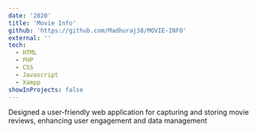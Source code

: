```yaml
---
date: '2020'
title: 'Movie Info'
github: 'https://github.com/Madhuraj38/MOVIE-INFO'
external: ''
tech:
  - HTML
  - PHP
  - CSS
  - Javascript
  - Xampp
showInProjects: false
---
```


Designed a user-friendly web application for capturing and storing movie reviews, enhancing user engagement and data management
